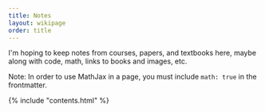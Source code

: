 ```yaml
---
title: Notes
layout: wikipage
order: title
---
```


I'm hoping to keep notes from courses, papers, and textbooks here, maybe
along with code, math, links to books and images, etc.

Note: In order to use MathJax in a page, you must include `math: true` in the
frontmatter.

{% include "contents.html" %}

